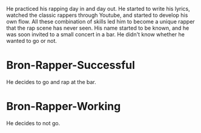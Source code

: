 He practiced his rapping day in and day out. He started to write his lyrics, watched the classic rappers through Youtube, and started to develop his own flow. All these combination of skills led him to become a unique rapper that the rap scene has never seen. His name started to be known, and he was soon invited to a small concert in a bar. He didn't know whether he wanted to go or not.

# Bron-Rapper-Successful
He decides to go and rap at the bar.

# Bron-Rapper-Working
He decides to not go.
